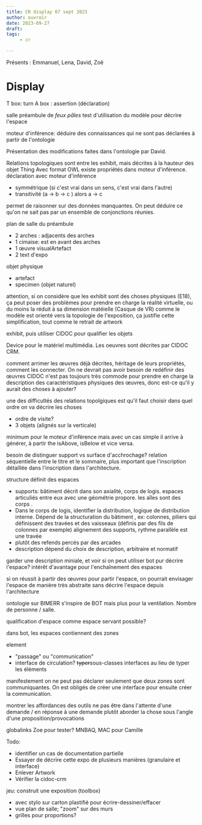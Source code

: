 ```yaml
---
title: CR display 07 sept 2023
author: ouvroir
date: 2023-09-27
draft: 
tags:
     - cr

---
```

Présents : Emmanuel, Lena, David, Zoë

# Display

T box: turn
A box : assertion (déclaration)

salle préambule de *feux pâles* 
test d'utilisation du modèle pour décrire l'espace

moteur d'inférence: déduire des connaissances qui ne sont pas déclarées à partir de l'ontologie

Présentation des modifications faites dans l'ontologie par David.

Relations topologiques sont entre les exhibit, mais décrites à la hauteur des objet Thing 
Avec format OWL existe propriétés dans moteur d'inférence.  
déclaration avec moteur d'inférence
- symmétrique (si c'est vrai dans un sens, c'est vrai dans l'autre)
- transitivité (a → b → c ) alors a → c

permet de raisonner sur des données manquantes. On peut déduire ce qu'on ne sait pas par un ensemble de conjonctions réunies.


plan de salle du préambule
- 2 arches : adjacents des arches
- 1 cimaise: est en avant des arches
- 1 œuvre visualArtefact
- 2 text d'expo

objet physique
- artefact
- specimen (objet naturel)

attention, si on considère que les exhibit sont des choses physiques (E18), ça peut poser des problèmes pour prendre en charge la réalité virtuelle, ou du moins la réduit à sa dimension matéielle (Casque de VR)
comme le modèle est orienté vers la topologie de l'exposition, ça justifie cette simplification, tout comme le retrait de artwork

exhibit, puis utiliser CIDOC pour qualifier les objets

Device pour le matériel multimédia.
Les oeuvres sont décrites par CIDOC CRM.

comment arrimer les œuvres déjà décrites, héritage de leurs propriétés, comment les connecter. On ne devrait pas avoir besoin de redéfinir des œuvres
CIDOC n'est pas toujours très commode pour prendre en charge la description des caractéristiques physiques des œuvres, donc est-ce qu'il y aurait des choses à ajouter? 

une des difficultés des relations topolgiques est qu'il faut choisir dans quel ordre on va décrire les choses
- ordre de visite? 
- 3 objets (alignés sur la verticale) 

minimum pour le moteur d'inférence mais avec un cas simple il arrive à générer, à partir the isAbove, isBelow et vice versa.

besoin de distinguer support vs surface d'acchrochage? 
relation séquentielle entre le titre et le sommaire, plus important que l'inscription détaillée dans l'inscription dans l'architecture.

structure définit des espaces
- supports: bâtiment décrit dans son axialité, corps de logis. espaces articuliés entre eux avec une géométrie propore. les aîles sont des corps . 
- Dans le corps de logis, identifier la distribution, logique de distribution interne. Dépend de la structuration du bâtiment , ex: colonnes, piliers qui définissent des travées et des vaisseaux (définis par des fils de colonnes par exemple) alignement des supports, rythme parallèle est une travée
- plutôt des refends percés par des arcades
- description dépend du choix de description, arbitraire et normatif

garder une description miniale, et voir si on peut utiliser bot pur décrire l'espace?
intérêt d'avantage pour l'enchaînement des espaces

si on réussit à partir des œuvres pour partir l'espace, on pourrait envisager l'espace de manière très abstraite sans décrire l'espace depuis l'architecture

ontologie sur BIMERR s'inspire de BOT mais plus pour la ventilation. Nombre de personne / salle. 

qualification d'espace comme espace servant possible? 

dans bot, les espaces contiennent des zones

element 
- "passage" ou "communication"
- interface de circulation? 
~~typer~~sous-classes interfaces au lieu de typer les éléments

manifestement on ne peut pas déclarer seulement que deux zones sont communiquantes. On est obligés de créer une interface pour ensuite créer la communication.



montrer les affordances des outils
ne pas être dans l'attente d'une demande / en réponse à une demande
plutôt aborder la chose sous l'angle d'une proposition/provocations

globalinks Zoe pour tester? MNBAQ, MAC pour Camille



Todo: 
- identifier un cas de documentation partielle
- Essayer de décrire cette expo de plusieurs manières (granulaire et interface)
- Enlever Artwork
- Vérifier la cidoc-crm


jeu: construit une exposition (toolbox)
- avec stylo sur carton plastifié pour écrire-dessiner/effacer
- vue plan de salle; "zoom" sur des murs
- grilles pour proportions? 